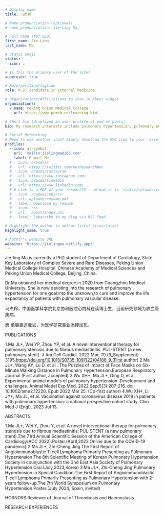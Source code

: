 ```yaml
---
# Display name
title: 马杰羚

# Name pronunciation (optional)
# name_pronunciation: Jie-Ling Ma

# Full name (for SEO)
first_name: Jie-Ling
last_name: Ma

# Status emoji
status:
  icon: ☕️

# Is this the primary user of the site?
superuser: true

# Role/position/tagline
role: M.D. candidate in Internal Medicine

# Organizations/Affiliations to show in About widget
organizations:
  - name: Peking Union Medical College
    url: https://www.pumch.cn/learning.html

# Short bio (displayed in user profile at end of posts)
bio: My research interests include pulmonary hypertension, pulmonary embolism and congenital heart disease.

# Social Networking
# Need to use another icon? Simply download the SVG icon to your `assets/media/icons/` folder.
profiles:
  - icon: at-symbol
    url: 'mailto:jielingma@163.com'
    label: E-mail Me
  # - icon: brands/x
  #   url: https://twitter.com/GetResearchDev
  # - icon: brands/instagram
  #   url: https://www.instagram.com/
  # - icon: brands/linkedin
  #   url: https://www.linkedin.com/
  # # Link to a PDF of your resume/CV - upload it to `static/uploads/resume.pdf`
  # - icon: academicons/cv
  #   url: uploads/resume.pdf
  #   label: Download my resume
  # - icon: rss
  #   url: ./post/index.xml
  #   label: Subscribe to my blog via RSS feed

# Highlight the author in author lists? (true/false)
highlight_name: true

# Author's website URL
website: "https://jielingma.netlify.app/"
---
```


Jie-ling Ma is currently a PhD student of Department of Cardiology, State Key Laboratory of Complex Severe and Rare Diseases, Peking Union Medical College Hospital, Chinese Academy of Medical Sciences and Peking Union Medical College, Beijing, China.

Dr.Ma obtained her medical degree in 2020 from Guangzhou Medical University. She is now devoting into the research of pulmonary hypertension for one goal:into the unknown,to cure and improve the life expactancy of patients with pulmonary vascular disease.

马杰羚，中国医学科学院北京协和医院心内科在读博士生，目前研究领域为肺血管疾病。

愿 勇攀畏途巉岩，为医学研究事业添砖加瓦。


PUBLICATIONS

1.Ma JL*, Wei YP, Zhou YP, et al. A novel interventional therapy for pulmonary stenosis due to fibrous mediastinitis: PUL-STENT (a new pulmonary stent). J Am Coll Cardiol. 2022 Mar, 79 (9_Supplement) 3195.https://doi.org/10.1016/S0735-1097(22)04186-9.(First author)
2.Ma JL*, Wang AY,  Lu D, et al . The Puzzles of Impact of Face Masks on Six-Minute Walking Distance in Pulmonary Hypertension.European Respiratory Journal (First author, accepted)
3.Wu XH*, Ma JL*, Ding D, et al. Experimental animal models of pulmonary hypertension: Development and challenges. Animal Model Exp Med. 2022 Sep;5(3):207-216. doi: 10.1002/ame2.12220. Epub 2022 Mar 25. (Co-first  author)
4.Wu XH*, Li JY*, Ma JL, et al. Vaccination against coronavirus disease 2019 in patients with pulmonary hypertension: a national prospective cohort study. Chin Med J (Engl). 2023 Jul 13. 

ABSTRACTS

1.Ma JL*, Wei Y, Zhou Y, et al. A novel interventional therapy for pulmonary stenosis due to fibrous mediastinitis: PUL-STENT (a new pulmonary stent).The 71rd Annual Scientific Session of the American College of Cardiology(ACC 2022).Poster.(April,2022.Online due to the COVID-19 pandemic)
2.Ma JL*, Zhi-Cheng Jing.The First Report of Angioimmunoblastic T-cell Lymphoma Primarily Presenting as Pulmonary Hypertension.The 8th Scientific Meeting of Korean Pulmonary Hypertension Society in counjunction with the 3nd East Asia Society  of Pulmonary  Hypertension.Oral.(July,2023,Korea)
3.Ma JL*, Zhi-Cheng Jing.Pulmonary Hypertension in Special Condition:The First Report of Angioimmunoblastic T-cell Lymphoma Primarily Presenting as Pulmonary Hypertension with 2-years follow-up.The 7th World Symposium on Pulmonary Hypertension.Poster.(July 2024, Spain, invited)

HORNORS
Reviewer of  Journal of Thrombosis and Haemostasis

RESEARCH EXPERIENCES
